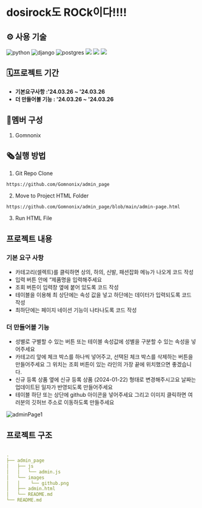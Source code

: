# dosirock도 ROCk이다!!!!

## ⚙️ 사용 기술
![python](https://img.shields.io/badge/Python-3776AB?style=for-the-badge&logo=python&logoColor=white)
![django](https://img.shields.io/badge/Django-092E20?style=for-the-badge&logo=django&logoColor=white)
![postgres](https://img.shields.io/badge/PostgreSQL-316192?style=for-the-badge&logo=postgresql&logoColor=white)
<img src="https://img.shields.io/badge/github-181717?style=for-the-badge&logo=github&logoColor=white">
<img src="https://img.shields.io/badge/git-F05032?style=for-the-badge&logo=git&logoColor=white">
<img src="https://img.shields.io/badge/aws-232F3E?style=for-the-badge&logo=Amazon Web Services&logoColor=white"/>




## 🗓프로젝트 기간
-  **기본요구사항 :'24.03.26 ~ '24.03.26**
-  **더 만들어볼 기능 : '24.03.26 ~ '24.03.26**

## 👤멤버 구성
1. Gomnonix

## 🗞실행 방법
1. Git Repo Clone

```
https://github.com/Gomnonix/admin_page
```
2. Move to Project HTML Folder
```
https://github.com/Gomnonix/admin_page/blob/main/admin-page.html
```
3. Run HTML File

## 프로젝트 내용

### 기본 요구 사항
- 카테고리(셀렉트)를 클릭하면 상의, 하의, 신발, 패션잡화 메뉴가 나오게 코드 작성
- 입력 버튼 안에 “제품명을 입력해주세요
- 조회 버튼이 입력창 옆에 붙어 있도록 코드 작성
- 테이블을 이용해 최 상단에는 속성 값을 넣고 하단에는 데이터가 입력되도록 코드 작성
- 최하단에는 페이지 네이션 기능이 나타나도록 코드 작성
### 더 만들어볼 기능
- 성별로 구별할 수 있는 버튼 또는 테이블 속성값에 성별을 구분할 수 있는 속성을 넣어주세요
- 카테고리 앞에 체크 박스를 하나씩 넣어주고, 선택된 체크 박스를 삭제하는 버튼을 만들어주세요 그 위치는 조회 버튼이 있는 라인의 가장 끝에 위치했으면 좋겠습니다.
- 신규 등록 상품 옆에  신규 등록 상품 (2024-01-22) 형태로 변경해주시고요 날짜는 업데이트된 일자가 반영되도록 만들어주세요
- 테이블 하단 또는 상단에 github 아이콘을 넣어주세요 그리고 이미지 클릭하면 여러분의 깃허브 주소로 이동하도록 만들주세요

  
![adminPage1](https://github.com/Gomnonix/admin_page/blob/main/adminPage1.png)

## 프로젝트 구조
```yaml

.
├── admin_page
│   ├── js
│   │   └── admin.js  
│   └── images
│   │    └── github.png
│   ├── admin.html
│   └── README.md
└── README.md

